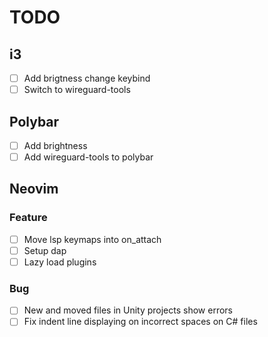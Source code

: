 # TODO

## i3

- [ ] Add brigtness change keybind
- [ ] Switch to wireguard-tools

## Polybar

- [ ] Add brightness
- [ ] Add wireguard-tools to polybar

## Neovim

### Feature

- [ ] Move lsp keymaps into on_attach
- [ ] Setup dap
- [ ] Lazy load plugins

### Bug

- [ ] New and moved files in Unity projects show errors
- [ ] Fix indent line displaying on incorrect spaces on C# files
